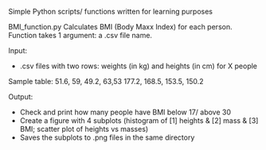 Simple Python scripts/ functions written for learning purposes

BMI_function.py
Calculates BMI (Body Maxx Index) for each person. Function takes 1 argument: a .csv file name.

Input:
- .csv files with two rows: weights (in kg) and heights (in cm) for X people

Sample table:
51.6, 59, 49.2, 63,53
177.2, 168.5, 153.5, 150.2

Output:
- Check and print how many people have BMI below 17/ above 30
- Create a figure with 4 subplots (histogram of [1] heights & [2] mass & [3] BMI; scatter plot of heights vs masses)
- Saves the subplots to .png files in the same directory
